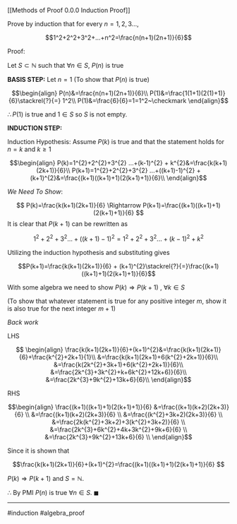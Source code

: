 [[Methods of Proof 0.0.0 Induction Proof]]

Prove by induction that for every $n=1,2,3...,$ 

$$1^2+2^2+3^2+...+n^2=\frac{n(n+1)(2n+1)}{6}$$

Proof: 

Let $S\subset \mathbb{N}$ such that $\forall n \in S$, $P(n)$ is true 

**BASIS STEP:** Let $n=1$ (To show that $P(n)$ is true) 

$$\begin{align}
P(n)&=\frac{n(n+1)(2n+1)}{6}\\
P(1)&=\frac{1(1+1)(2(1)+1)}{6}\stackrel{?}{=} 1^2\\
P(1)&=\frac{6}{6}=1=1^2~\checkmark
\end{align}$$

$\therefore P(1)$ is true and $1\in S$ so $S$ is not empty.

**INDUCTION STEP:** 

Induction Hypothesis: Assume $P(k)$ is true and that the statement holds for $n=k$ and $k \ge 1$

 $$\begin{align}
 P(k)=1^{2}+2^{2}+3^{2} ...+(k-1)^{2} + k^{2}&=\frac{k(k+1)(2k+1)}{6}\\
 P(k+1)=1^{2}+2^{2}+3^{2} ...+((k+1)-1)^{2} + (k+1)^{2}&=\frac{(k+1)((k+1)+1)(2(k+1)+1)}{6}\\
 \end{align}$$
  
*We Need To Show*: 

$$
P(k)=\frac{k(k+1)(2k+1)}{6} \Rightarrow P(k+1)=\frac{(k+1)((k+1)+1)(2(k+1)+1)}{6}
$$
It is clear that $P(k+1)$ can be rewritten as

$$ 1^{2}+2^{2}+3^{2} ...+((k+1)-1)^{2}=1^{2}+2^{2}+3^{2} ...+(k-1)^{2} + k^{2}$$

Utilizing the induction hypothesis and substituting gives 

$$P(k+1)=\frac{k(k+1)(2k+1)}{6} + (k+1)^{2}\stackrel{?}{=}\frac{(k+1)((k+1)+1)(2(k+1)+1)}{6}$$

With some algebra we need to show $P(k) \Rightarrow P(k+1)$ , $\forall k \in S$ 

(To show that whatever statement is true for any positive integer $m$, show it is also true for the next integer $m+1$)

*Back work*

LHS

$$
\begin{align}
\frac{k(k+1)(2k+1)}{6}+(k+1)^{2}&=\frac{k(k+1)(2k+1)}{6}+\frac{k^{2}+2k+1}{1}\\
&=\frac{k(k+1)(2k+1)+6(k^{2}+2k+1)}{6}\\
&=\frac{k(2k^{2}+3k+1)+6(k^{2}+2k+1)}{6}\\
&=\frac{2k^{3}+3k^{2}+k+6k^{2}+12k+6)}{6}\\
&=\frac{2k^{3}+9k^{2}+13k+6}{6}\\
\end{align}$$

RHS

$$\begin{align}
\frac{(k+1)((k+1)+1)(2(k+1)+1)}{6} &=\frac{(k+1)(k+2)(2k+3)}{6} \\
&=\frac{(k+1)(k+2)(2k+3)}{6} \\
&=\frac{(k^{2}+3k+2)(2k+3)}{6} \\
&=\frac{2k(k^{2}+3k+2)+3(k^{2}+3k+2)}{6} \\
&=\frac{2k^{3}+6k^{2}+4k+3k^{2}+9k+6}{6} \\
&=\frac{2k^{3}+9k^{2}+13k+6}{6} \\
\end{align}$$

Since it is shown that 

$$\frac{k(k+1)(2k+1)}{6}+(k+1)^{2}=\frac{(k+1)((k+1)+1)(2(k+1)+1)}{6} $$

$P(k)\Rightarrow P(k+1)$ and $S=\mathbb{N}$. 

$\therefore$ By PMI $P(n)$ is true $\forall n \in S$.
$\blacksquare$ 

---
#induction #algebra_proof 